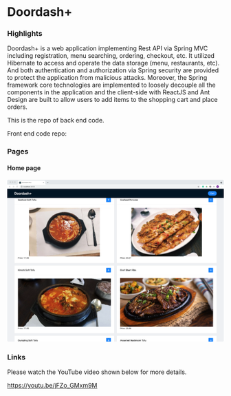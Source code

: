 # Doordash+
### Highlights
Doordash+ is a web application implementing Rest API via Spring MVC including registration, menu searching, ordering, checkout, etc.
It utilized Hibernate to access and operate the data storage (menu, restaurants, etc). 
And both authentication and authorization via Spring security are provided to protect the application from malicious attacks.
Moreover, the Spring framework core technologies are implemented to loosely decouple all the components in the application and 
the client-side with ReactJS and Ant Design are built to allow users to add items to the shopping cart and place orders.


This is the repo of back end code.

Front end code repo:
### Pages
#### Home page
![Home page](/images/doordash_homepage.png)
### Links
Please watch the YouTube video shown below for more details.

https://youtu.be/jFZo_GMxm9M

